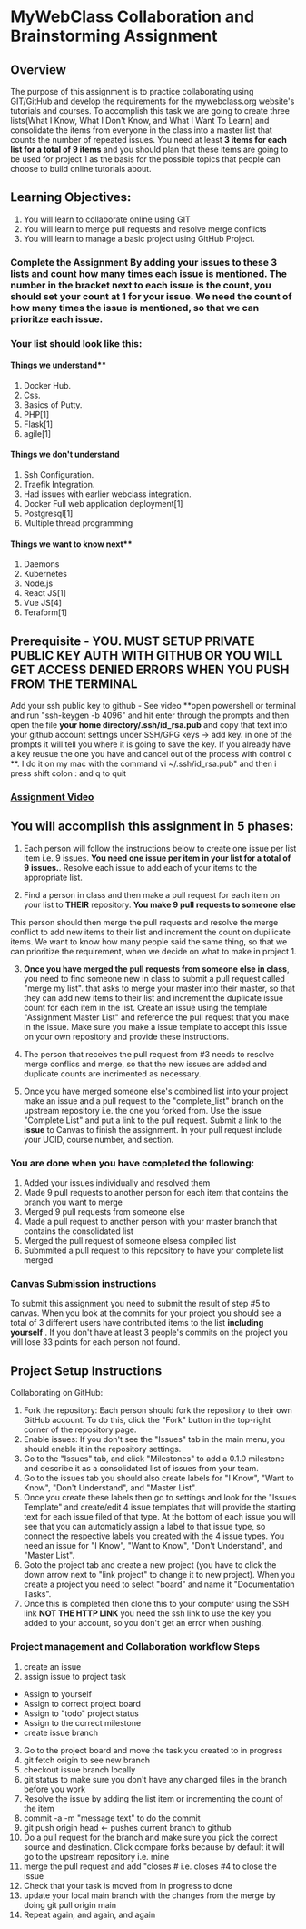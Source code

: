 # MyWebClass Collaboration and Brainstorming Assignment

## Overview

The purpose of this assignment is to practice collaborating using GIT/GitHub and develop the requirements for the mywebclass.org website's tutorials and courses.  To accomplish this task we are going to create three lists(What I Know, What I Don't Know, and What I Want To Learn) and consolidate the items from everyone in the class into a master list that counts the number of repeated issues.  You need at least **3 items for each list for a total of 9 items** and you should plan that these items are going to be used for project 1 as the basis for the possible topics that people can choose to build online tutorials about.   

## Learning Objectives:
1.  You will learn to collaborate online using GIT
2.  You will learn to merge pull requests and resolve merge conflicts
3.  You will learn to manage a basic project using GitHub Project.

### Complete the Assignment By adding your issues to these 3 lists and count how many times each issue is mentioned.  The number in the bracket next to each issue is the count, you should set your count at 1 for your issue.  We need the count of how many times the issue is mentioned, so that we can prioritze each issue.

### Your list should look like this:
#### Things we understand**
1.  Docker Hub.
2.  Css.
3.  Basics of Putty.
4.  PHP[1]
5.  Flask[1]
6.  agile[1]

#### Things we don't understand
1. Ssh Configuration.
2. Traefik Integration.
3. Had issues with earlier webclass integration.
4. Docker Full web application deployment[1]
5. Postgresql[1]
6. Multiple thread programming

#### Things we want to know next**
1.  Daemons
2.  Kubernetes
3.  Node.js
4.  React JS[1]
5.  Vue JS[4]
6.  Teraform[1]

## Prerequisite - YOU. MUST SETUP PRIVATE PUBLIC KEY AUTH WITH GITHUB OR YOU WILL GET ACCESS DENIED ERRORS WHEN YOU PUSH FROM THE TERMINAL
Add your ssh public key to github - See video
**open powershell or terminal and run "ssh-keygen -b 4096" and hit enter through the prompts and then open the file **your home directory/.ssh/id_rsa.pub** and copy that text into your github account settings under SSH/GPG keys -> add key.  in one of the prompts it will tell you where it is going to save the key.  If you already have a key reusue the one you have and cancel out of the process with control c **.  I do it on my mac with the command vi ~/.ssh/id_rsa.pub" and then i press shift colon : and q to quit

### [Assignment Video](https://youtu.be/UFLKojO3OtM)

## You will accomplish this assignment in 5 phases:

1.  Each person will follow the instructions below to create one issue per list item i.e. 9 issues.
  **You need one issue per item in your list for a total of 9 issues.**.  Resolve each issue to add each of your items to the appropriate list.

2.  Find a person in class and then make a pull request for each item on your list to **THEIR** repository.  **You make 9 pull requests to someone else**

This person should then merge the pull requests and resolve the merge conflict to add new items to their list and increment the count on dupilicate items.  We want to know how many people said the same thing, so that we can prioritize the requirement, when we decide on what to make in project 1.  

3.  **Once you have merged the pull requests from someone else in class**, you need to find someone new in class to submit a pull request called "merge my list".  that asks to merge your master into their master, so that they can add new items to their list and increment the duplicate issue count for each item in the list.  Create an issue using the template "Assignment Master List" and reference the pull request that you make in the issue.  Make sure you make a issue template to accept this issue on your own repository and provide these instructions.

4. The person that receives the pull request from #3 needs to resolve merge conflics and merge, so that the new issues are added and duplicate counts are incrimented as necessary.

5. Once you have merged someone else's combined list into your project make an issue and a pull request to the "complete_list" branch on the upstream repository i.e. the one you forked from. Use the issue "Complete List" and put a link to the pull request.  Submit a link to the **issue** to Canvas to finish the assignment.  In your pull request include your UCID,  course number, and section.  

### You are done when you have completed the following:
 
1.  Added your issues individually and resolved them
2.  Made 9 pull requests to another person for each item that contains the branch you want to merge 
3.  Merged 9 pull requests from someone else
3.  Made a pull request to another person with your master branch that contains the consolidated list 
4.  Merged the pull request of someone elsesa compiled list
5.  Submmited a pull request to this repository to have your complete list merged

### Canvas Submission instructions

To submit this assignment you need to submit the result of step #5 to canvas.  When you look at the commits for your project you should see a total of 3 different users have contributed items to the list **including yourself** .  If you don't have at least 3  people's commits on the project you will lose 33 points for each person not found.

## Project Setup Instructions
Collaborating on GitHub:

1. Fork the repository: Each person should fork the repository to their own GitHub account. To do this, click the "Fork" button in the top-right corner of the repository page.
2. Enable issues: If you don't see the "Issues" tab in the main menu, you should enable it in the repository settings. 
3. Go to the "Issues" tab, and click "Milestones" to add a 0.1.0 milestone and describe it as a consolidated list of issues from your team.  
4. Go to the issues tab you should also create labels for "I Know", "Want to Know", "Don't Understand", and "Master List".  
5. Once you create these labels then go to settings and look for the "Issues Template" and create/edit 4 issue templates that will provide the starting text for each issue filed of that type.  At the bottom of each issue you will see that you can automaticly assign a label to that issue type, so connect the respective labels you created with the 4 issue types.  You need an issue for "I Know", "Want to Know", "Don't Understand", and "Master List".
4. Goto the project tab and create a new project (you have to click the down arrow next to "link project" to change it to new project). When you create a project you need to select "board" and name it "Documentation Tasks".
5. Once this is completed then clone this to your computer using the SSH link **NOT THE HTTP LINK** you need the ssh link to use the key you added to your account, so you don't get an error when pushing.


### Project management and Collaboration workflow Steps
1. create an issue
2. assign issue to project task
*  Assign to yourself
*  Assign to correct project board
*  Assign to "todo" project status
*  Assign to the correct milestone
* create issue branch 
3.  Go to the project board and move the task you created to in progress
4. git fetch origin to see new branch
5. checkout issue branch locally
6. git status to make sure you don't have any changed files in the branch before you work
7. Resolve the issue by adding the list item or incrementing the count of the item
8. commit -a -m "message text" to do the commit 
9. git push origin head <- pushes current branch to github
10. Do a pull request for the branch and make sure you pick the correct source and destination.  Click compare forks because by default it will go to the upstream repository i.e. mine
11.  merge the pull request and add "closes #<issue number> i.e. closes #4 to close the issue
12.  Check that your task is moved from in progress to done
13.  update your local main branch with the changes from the merge by doing git pull origin main
14. Repeat again, and again, and again

